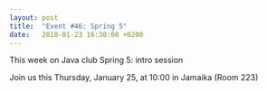 ```yaml
---
layout: post
title:  "Event #46: Spring 5"
date:   2018-01-23 16:30:00 +0200
---
```


This week on Java club
Spring 5: intro session

Join us this Thursday, January 25, at 10:00 in Jamaika (Room 223)
